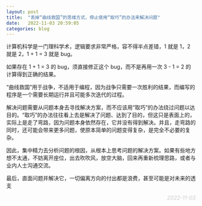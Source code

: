 ```yaml
---
layout: post
title:  "丢掉“曲线救国”的思维方式，停止使用“取巧”的办法来解决问题"
date:   2022-11-03 20:59:05
categories: blog
---
```


计算机科学是一门理科学术，逻辑要求非常严格，容不得半点差错，1 就是 1，2 就是 2，1 + 1 = 3 就是 bug。

如果存在 1 + 1 = 3 的 bug，须直接修正这个 bug，而不是再用一次 3 - 1 = 2 的计算得到正确的结果。

“曲线救国”用于战争，不适用于编程，因为战争只需要一次胜利的结果，而编写的程序是一个需要长期运行并且可能多次迭代的过程。

解决问题需要从问题本身去寻找解决方案，而不应该用“取巧”的办法绕过问题以达目的。“取巧”的办法往往看上去是解决了问题、达到了目的，但这只是表面上的，实际上是走了弯路，因为问题本身依然存在，它并没有得到解决。并且，走弯路的同时，还可能会带来更多问题，使原本简单的问题变得复杂，是完全不必要的复杂。

因此，集中精力去分析问题的根因，从根本上思考问题的解决方案。如果有些地方想不太通，不妨离开座位，出去吹吹风，放空大脑，回来再重新梳理思路，或者与业内人士沟通交流。

最后，直面问题并解决它，一切偏离方向的付出都是浪费，甚至可能是对未来的透支

<p align="right" style="color:#ccc; font-style:italic;">2022-11-03</p>